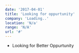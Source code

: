```yaml
---
date: '2017-04-01'
title: 'Looking for oppurtunity'
company: 'Loading..'
location: 'N/a'
range: 'N/A'
url: '#'
---
```


- Looking for Better Oppurtunity
